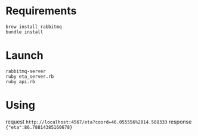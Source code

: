 # Requirements

```
brew install rabbitmq
bundle install
```

# Launch

```
rabbitmq-server
ruby eta_server.rb
ruby api.rb
```

# Using

request `http://localhost:4567/eta?coord=46.055556%2014.508333`
response `{"eta":86.78814385160678}`
